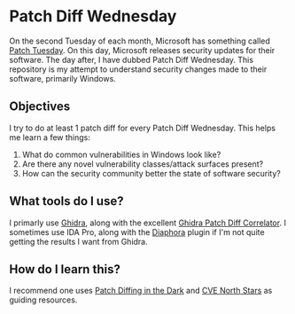 # Patch Diff Wednesday
On the second Tuesday of each month, Microsoft has something called [Patch Tuesday](https://en.wikipedia.org/wiki/Patch_Tuesday). On this day, Microsoft releases security updates for their software. The day after, I have dubbed Patch Diff Wednesday. This repository is my attempt to understand security changes made to their software, primarily Windows. 

## Objectives
I try to do at least 1 patch diff for every Patch Diff Wednesday. This helps me learn a few things:
1. What do common vulnerabilities in Windows look like?
2. Are there any novel vulnerability classes/attack surfaces present?
3. How can the security community better the state of software security?

## What tools do I use?
I primarly use [Ghidra](https://github.com/NationalSecurityAgency/ghidra), along with the excellent [Ghidra Patch Diff Correlator](https://github.com/clearbluejar/ghidra-patchdiff-correlator). I sometimes use IDA Pro, along with the [Diaphora](https://github.com/joxeankoret/diaphora) plugin if I'm not quite getting the results I want from Ghidra.

## How do I learn this?
I recommend one uses [Patch Diffing in the Dark](https://github.com/VulnerabilityResearchCentre/patch-diffing-in-the-dark)  and [CVE North Stars](https://cve-north-stars.github.io) as guiding resources.
